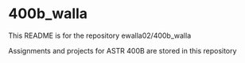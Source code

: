 # 400b_walla

This README is for the repository ewalla02/400b_walla

Assignments and projects for ASTR 400B are stored in this repository
